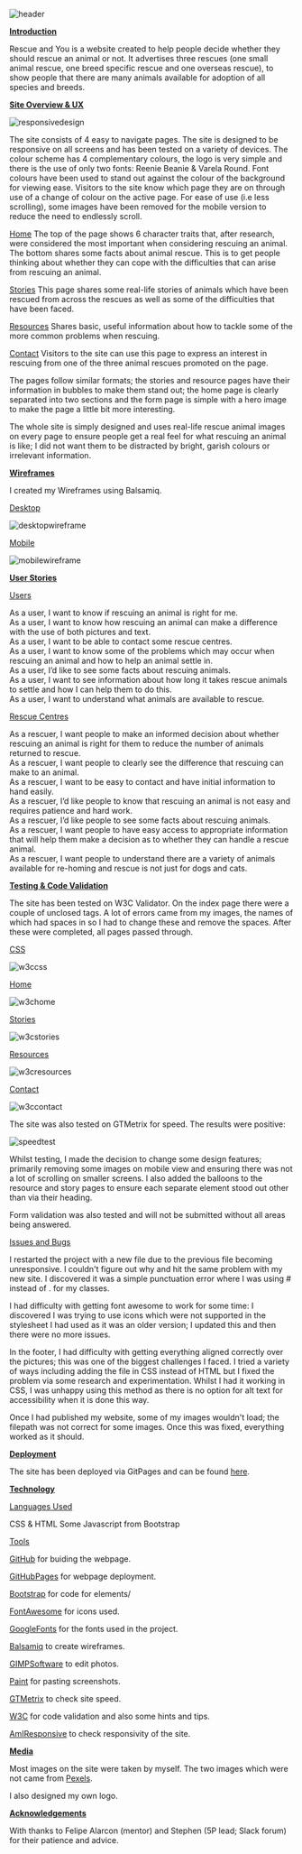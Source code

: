![header](assets/images/readme/header.jpg)

<u><b>Introduction</b></u>

Rescue and You is a website created to help people decide whether they should rescue an animal or not. It advertises three rescues (one small animal rescue, one breed specific rescue and one overseas rescue), to show people that there are many animals available for adoption of all species and breeds. 

<u><b>Site Overview & UX</b></u>

![responsivedesign](assets/images/readme/responsivedesign.jpg)

The site consists of 4 easy to navigate pages. The site is designed to be responsive on all screens and has been tested on a variety of devices. The colour scheme has 4 complementary colours, the logo is very simple and there is the use of only two fonts: Reenie Beanie & Varela Round. Font colours have been used to stand out against the colour of the background for viewing ease. 
Visitors to the site know which page they are on through use of a change of colour on the active page.
For ease of use (i.e less scrolling), some images have been removed for the mobile version to reduce the need to endlessly scroll.

<u>Home</u> The top of the page shows 6 character traits that, after research, were considered the most important when considering rescuing an animal. The bottom shares some facts about animal rescue. This is to get people thinking about whether they can cope with the difficulties that can arise from rescuing an animal.

<u>Stories</u> This page shares some real-life stories of animals which have been rescued from across the rescues as well as some of the difficulties that have been faced.

<u>Resources</u> Shares basic, useful information about how to tackle some of the more common problems when rescuing.

<u>Contact</u> Visitors to the site can use this page to express an interest in rescuing from one of the three animal rescues promoted on the page.

The pages follow similar formats; the stories and resource pages have their information in bubbles to make them stand out; the home page is clearly separated into two sections and the form page is simple with a hero image to make the page a little bit more interesting.

The whole site is simply designed and uses real-life rescue animal images on every page to ensure people get a real feel for what rescuing an animal is like; I did not want them to be distracted by bright, garish colours or irrelevant information.

<u><b>Wireframes</b></u>

I created my Wireframes using Balsamiq.

<u>Desktop</u>

![desktopwireframe](assets/images/readme/desktop.png)

<u>Mobile</u>

![mobilewireframe](assets/images/readme/mobile.png)

<u><b>User Stories</b></u>

<u>Users</u>

As a user, I want to know if rescuing an animal is right for me.<br>
As a user, I want to know how rescuing an animal can make a difference with the use of both pictures and text.<br>
As a user, I want to be able to contact some rescue centres.<br>
As a user, I want to know some of the problems which may occur when rescuing an animal and how to help an animal settle in.<br>
As a user, I’d like to see some facts about rescuing animals.<br>
As a user, I want to see information about how long it takes rescue animals to settle and how I can help them to do this.<br>
As a user, I want to understand what animals are available to rescue.

<u>Rescue Centres</u>

As a rescuer, I want people to make an informed decision about whether rescuing an animal is right for them to reduce the number of animals returned to rescue.<br>
As a rescuer, I want people to clearly see the difference that rescuing can make to an animal.<br>
As a rescuer, I want to be easy to contact and have initial information to hand easily.<br>
As a rescuer, I’d like people to know that rescuing an animal is not easy and requires patience and hard work.<br>
As a rescuer, I’d like people to see some facts about rescuing animals.<br>
As a rescuer, I want people to have easy access to appropriate information that will help them make a decision as to whether they can handle a rescue animal.<br>
As a rescuer, I want people to understand there are a variety of animals available for re-homing and rescue is not just for dogs and cats.<br>

<b><u>Testing & Code Validation</u></b>

The site has been tested on W3C Validator. On the index page there were a couple of unclosed tags. A lot of errors came from my images, the names of which had spaces in so I had to change these and remove the spaces. After these were completed, all pages passed through.

<u>CSS</u>

![w3ccss](assets/images/readme/w3ccss.jpg)

<u>Home</u>

![w3chome](assets/images/readme/w3chome.jpg)

<u>Stories</u>

![w3cstories](assets/images/readme/w3cstories.jpg)

<u>Resources</u>

![w3cresources](assets/images/readme/w3cresources.jpg)

<u>Contact</u>

![w3ccontact](assets/images/readme/w3ccontact.jpg)

The site was also tested on GTMetrix for speed. The results were positive:

![speedtest](assets/images/readme/gtmetrix.jpg)

Whilst testing, I made the decision to change some design features; primarily removing some images on mobile view and ensuring there was not a lot of scrolling on smaller screens. I also added the balloons to the resource and story pages to ensure each separate element stood out other than via their heading.

Form validation was also tested and will not be submitted without all areas being answered.

<u>Issues and Bugs</u>

I restarted the project with a new file due to the previous file becoming unresponsive. I couldn't figure out why and hit the same problem with my new site. I discovered it was a simple punctuation error where I was using # instead of . for my classes.

I had difficulty with getting font awesome to work for some time: I discovered I was trying to use icons which were not supported in the stylesheet I had used as it was an older version; I updated this and then there were no more issues.

In the footer, I had difficulty with getting everything aligned correctly over the pictures; this was one of the biggest challenges I faced. I tried a variety of ways including adding the file in CSS instead of HTML but I fixed the problem via some research and experimentation. Whilst I had it working in CSS, I was unhappy using this method as there is no option for alt text for accessibility when it is done this way.

Once I had published my website, some of my images wouldn't load; the filepath was not correct for some images. Once this was fixed, everything worked as it should.

<b><u>Deployment</u></b>

The site has been deployed via GitPages and can be found [here](https://hollyt85.github.io/RescueandYou/index.html).

<b><u>Technology</u></b>

<u>Languages Used</u>

CSS & HTML
Some Javascript from Bootstrap

<u>Tools</u>

[GitHub](https://github.com/) for buiding the webpage.

[GitHubPages](https://pages.github.com/) for webpage deployment.

[Bootstrap](https://getbootstrap.com/) for code for elements/

[FontAwesome](https://fontawesome.com/) for icons used.

[GoogleFonts](https://fonts.google.com/) for the fonts used in the project.

[Balsamiq](https://balsamiq.com/) to create wireframes.

[GIMPSoftware](https://www.gimp.org/) to edit photos.

[Paint](https://support.microsoft.com/en-us/windows/get-microsoft-paint-a6b9578c-ed1c-5b09-0699-4ed8115f9aa9) for pasting screenshots.

[GTMetrix](https://gtmetrix.com/) to check site speed.

[W3C](https://www.w3.org/) for code validation and also some hints and tips.

[AmIResponsive](http://ami.responsivedesign.is/#) to check responsivity of the site.

<b><u>Media</u></b>

Most images on the site were taken by myself. The two images which were not came from [Pexels](https://www.pexels.com/royalty-free-images/).

I also designed my own logo.

<b><u>Acknowledgements</u></b>

With thanks to Felipe Alarcon (mentor) and Stephen (5P lead; Slack forum) for their patience and advice.